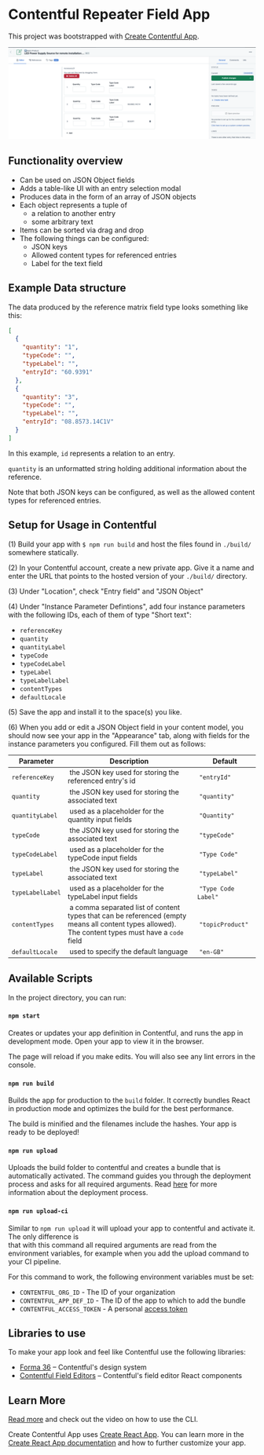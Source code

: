 # Contentful Repeater Field App

This project was bootstrapped with [Create Contentful App](https://github.com/contentful/create-contentful-app).

![](./screenshot.png)

## Functionality overview

- Can be used on JSON Object fields
- Adds a table-like UI with an entry selection modal
- Produces data in the form of an array of JSON objects
- Each object represents a tuple of
  - a relation to another entry
  - some arbitrary text
- Items can be sorted via drag and drop
- The following things can be configured:
  - JSON keys
  - Allowed content types for referenced entries
  - Label for the text field

## Example Data structure

The data produced by the reference matrix field type looks something like this:

```json
[
  {
    "quantity": "1",
    "typeCode": "",
    "typeLabel": "",
    "entryId": "60.9391"
  },
  {
    "quantity": "3",
    "typeCode": "",
    "typeLabel": "",
    "entryId": "08.8573.14C1V"
  }
]
```

In this example, `id` represents a relation to an entry.

`quantity` is an unformatted string holding additional information about the reference.

Note that both JSON keys can be configured, as well as the allowed content types for referenced entries.

## Setup for Usage in Contentful

(1) Build your app with `$ npm run build` and host the files found in `./build/` somewhere statically.

(2) In your Contentful account, create a new private app. Give it a name and enter the URL that points to the hosted version of your `./build/` directory.

(3) Under "Location", check "Entry field" and "JSON Object"

(4) Under "Instance Parameter Defintions", add four instance parameters with the following IDs, each of them of type "Short text":

- `referenceKey`
- `quantity`
- `quantityLabel`
- `typeCode`
- `typeCodeLabel`
- `typeLabel`
- `typeLabelLabel`
- `contentTypes`
- `defaultLocale`

(5) Save the app and install it to the space(s) you like.

(6) When you add or edit a JSON Object field in your content model, you should now see your app in the "Appearance" tab, along with fields for the instance parameters you configured. Fill them out as follows:

| Parameter        | Description                                                                                                                                         | Default               |
| ---------------- | --------------------------------------------------------------------------------------------------------------------------------------------------- | --------------------- |
| `referenceKey`   |  the JSON key used for storing the referenced entry's id                                                                                            |  `"entryId"`          |
| `quantity`       |  the JSON key used for storing the associated text                                                                                                  |  `"quantity"`         |
| `quantityLabel`  |  used as a placeholder for the quantity input fields                                                                                                |  `"Quantity"`         |
| `typeCode`       |  the JSON key used for storing the associated text                                                                                                  |  `"typeCode"`         |
| `typeCodeLabel`  |  used as a placeholder for the typeCode input fields                                                                                                |  `"Type Code"`        |
| `typeLabel`      |  the JSON key used for storing the associated text                                                                                                  |  `"typeLabel"`        |
| `typeLabelLabel` |  used as a placeholder for the typeLabel input fields                                                                                               |  `"Type Code Label"`  |
| `contentTypes`   |  a comma separated list of content types that can be referenced (empty means all content types allowed). The content types must have a `code` field |  `"topicProduct"`     |
| `defaultLocale`  |  used to specify the default language                                                                                                               |  `"en-GB"`            |

## Available Scripts

In the project directory, you can run:

#### `npm start`

Creates or updates your app definition in Contentful, and runs the app in development mode.
Open your app to view it in the browser.

The page will reload if you make edits.
You will also see any lint errors in the console.

#### `npm run build`

Builds the app for production to the `build` folder.
It correctly bundles React in production mode and optimizes the build for the best performance.

The build is minified and the filenames include the hashes.
Your app is ready to be deployed!

#### `npm run upload`

Uploads the build folder to contentful and creates a bundle that is automatically activated.
The command guides you through the deployment process and asks for all required arguments.
Read [here](https://www.contentful.com/developers/docs/extensibility/app-framework/create-contentful-app/#deploy-with-contentful) for more information about the deployment process.

#### `npm run upload-ci`

Similar to `npm run upload` it will upload your app to contentful and activate it. The only difference is  
that with this command all required arguments are read from the environment variables, for example when you add
the upload command to your CI pipeline.

For this command to work, the following environment variables must be set:

- `CONTENTFUL_ORG_ID` - The ID of your organization
- `CONTENTFUL_APP_DEF_ID` - The ID of the app to which to add the bundle
- `CONTENTFUL_ACCESS_TOKEN` - A personal [access token](https://www.contentful.com/developers/docs/references/content-management-api/#/reference/personal-access-tokens)

## Libraries to use

To make your app look and feel like Contentful use the following libraries:

- [Forma 36](https://f36.contentful.com/) – Contentful's design system
- [Contentful Field Editors](https://www.contentful.com/developers/docs/extensibility/field-editors/) – Contentful's field editor React components

## Learn More

[Read more](https://www.contentful.com/developers/docs/extensibility/app-framework/create-contentful-app/) and check out the video on how to use the CLI.

Create Contentful App uses [Create React App](https://create-react-app.dev/). You can learn more in the [Create React App documentation](https://facebook.github.io/create-react-app/docs/getting-started) and how to further customize your app.
